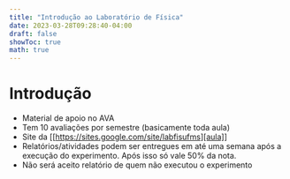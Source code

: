 ```yaml
---
title: "Introdução ao Laboratório de Física"
date: 2023-03-28T09:28:40-04:00
draft: false
showToc: true
math: true
---
```


# Introdução
+ Material de apoio no AVA
+ Tem 10 avaliações por semestre (basicamente toda aula)
+ Site da [[https://sites.google.com/site/labfisufms][aula]]
+ Relatórios/atividades podem ser entregues em até uma semana após a execução do experimento. Após isso só vale 50\% da nota.
+ Não será aceito relatório de quem não executou o experimento
